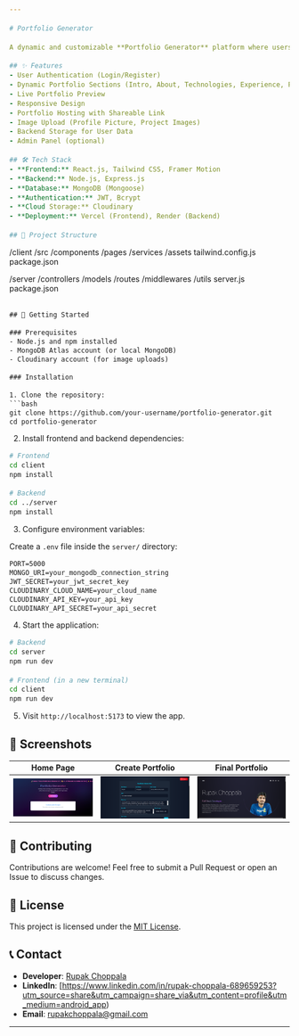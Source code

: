 ```yaml
---

# Portfolio Generator

A dynamic and customizable **Portfolio Generator** platform where users can log in, input their information, and generate a fully functional, personalized portfolio website. Each user receives a **live deployed portfolio link** after generation.

## ✨ Features
- User Authentication (Login/Register)
- Dynamic Portfolio Sections (Intro, About, Technologies, Experience, Projects, Contact)
- Live Portfolio Preview
- Responsive Design
- Portfolio Hosting with Shareable Link
- Image Upload (Profile Picture, Project Images)
- Backend Storage for User Data
- Admin Panel (optional)

## 🛠 Tech Stack
- **Frontend:** React.js, Tailwind CSS, Framer Motion
- **Backend:** Node.js, Express.js
- **Database:** MongoDB (Mongoose)
- **Authentication:** JWT, Bcrypt
- **Cloud Storage:** Cloudinary
- **Deployment:** Vercel (Frontend), Render (Backend)

## 📂 Project Structure
```
/client
  /src
    /components
    /pages
    /services
    /assets
  tailwind.config.js
  package.json

/server
  /controllers
  /models
  /routes
  /middlewares
  /utils
  server.js
  package.json
```

## 🚀 Getting Started

### Prerequisites
- Node.js and npm installed
- MongoDB Atlas account (or local MongoDB)
- Cloudinary account (for image uploads)

### Installation

1. Clone the repository:
```bash
git clone https://github.com/your-username/portfolio-generator.git
cd portfolio-generator
```

2. Install frontend and backend dependencies:
```bash
# Frontend
cd client
npm install

# Backend
cd ../server
npm install
```

3. Configure environment variables:

Create a `.env` file inside the `server/` directory:
```
PORT=5000
MONGO_URI=your_mongodb_connection_string
JWT_SECRET=your_jwt_secret_key
CLOUDINARY_CLOUD_NAME=your_cloud_name
CLOUDINARY_API_KEY=your_api_key
CLOUDINARY_API_SECRET=your_api_secret
```

4. Start the application:
```bash
# Backend
cd server
npm run dev

# Frontend (in a new terminal)
cd client
npm run dev
```

5. Visit `http://localhost:5173` to view the app.

## 📸 Screenshots
| Home Page | Create Portfolio | Final Portfolio |
|:---------:|:----------------:|:---------------:|
| ![Home](https://github.com/rupakchoppala/portifolio-generator/blob/main/frontend/public/Screenshot%20from%202025-04-27%2020-01-54.png) | ![Form](https://github.com/rupakchoppala/portifolio-generator/blob/main/frontend/public/Screenshot%20from%202025-04-27%2020-03-32.png) | ![Portfolio](https://github.com/rupakchoppala/portifolio-generator/blob/main/frontend/public/Screenshot%20from%202025-04-27%2020-06-10.png) |

## 🙌 Contributing
Contributions are welcome! Feel free to submit a Pull Request or open an Issue to discuss changes.

## 📜 License
This project is licensed under the [MIT License](LICENSE).

## 📞 Contact
- **Developer**: [Rupak Choppala](https://portifolio-generator-4.onrender.com/api/user/67e5133c170fef03c86d15eb)
- **LinkedIn**: [https://www.linkedin.com/in/rupak-choppala-689659253?utm_source=share&utm_campaign=share_via&utm_content=profile&utm_medium=android_app)
- **Email**: rupakchoppala@gmail.com

---
```

